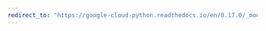 ```yaml
---
redirect_to: "https://google-cloud-python.readthedocs.io/en/0.17.0/_modules/gcloud/monitoring/query.html"
---
```

